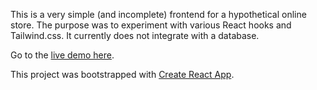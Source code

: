 This is a very simple (and incomplete) frontend for a hypothetical online store. The purpose was to experiment with various React hooks and Tailwind.css. It currently does not integrate with a database.

Go to the [live demo here](https://frostillicus.github.io/simple-react-storefront/).

This project was bootstrapped with [Create React App](https://github.com/facebook/create-react-app).
